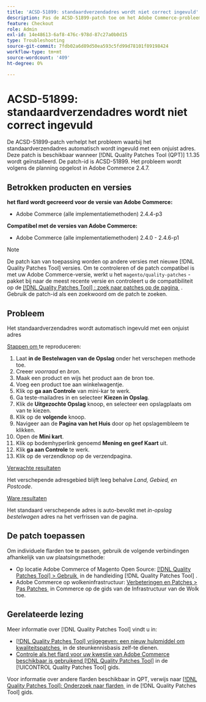```yaml
---
title: 'ACSD-51899: standaardverzendadres wordt niet correct ingevuld'
description: Pas de ACSD-51899-patch toe om het Adobe Commerce-probleem op te lossen waarbij het standaardverzendadres automatisch wordt ingevuld met een onjuist adres.
feature: Checkout
role: Admin
exl-id: 14e48613-6af8-476c-978d-87c27a0b0d15
type: Troubleshooting
source-git-commit: 7fdb02a6d89d50ea593c5fd99d78101f89198424
workflow-type: tm+mt
source-wordcount: '409'
ht-degree: 0%

---
```


# ACSD-51899: standaardverzendadres wordt niet correct ingevuld

De ACSD-51899-patch verhelpt het probleem waarbij het standaardverzendadres automatisch wordt ingevuld met een onjuist adres. Deze patch is beschikbaar wanneer [!DNL Quality Patches Tool (QPT)] 1.1.35 wordt geïnstalleerd. De patch-id is ACSD-51899. Het probleem wordt volgens de planning opgelost in Adobe Commerce 2.4.7.

## Betrokken producten en versies

**het flard wordt gecreeerd voor de versie van Adobe Commerce:**

* Adobe Commerce (alle implementatiemethoden) 2.4.4-p3

**Compatibel met de versies van Adobe Commerce:**

* Adobe Commerce (alle implementatiemethoden) 2.4.0 - 2.4.6-p1

>[!NOTE]
>
>De patch kan van toepassing worden op andere versies met nieuwe [!DNL Quality Patches Tool] versies. Om te controleren of de patch compatibel is met uw Adobe Commerce-versie, werkt u het `magento/quality-patches` -pakket bij naar de meest recente versie en controleert u de compatibiliteit op de [[!DNL Quality Patches Tool] : zoek naar patches op de pagina &#x200B;](https://experienceleague.adobe.com/tools/commerce-quality-patches/index.html?lang=nl-NL) . Gebruik de patch-id als een zoekwoord om de patch te zoeken.

## Probleem

Het standaardverzendadres wordt automatisch ingevuld met een onjuist adres

<u> Stappen om </u> te reproduceren:

1. Laat **in de Bestelwagen van de Opslag** onder het verschepen methode toe.
1. Creeer *voorraad* en *bron*.
1. Maak een product en wijs het product aan de bron toe.
1. Voeg een product toe aan winkelwagentje.
1. Klik op **ga aan Controle** van mini-kar te werk.
1. Ga teste-mailadres in en selecteer **Kiezen in Opslag**.
1. Klik de **Uitgezochte Opslag** knoop, en selecteer een opslagplaats om van te kiezen.
1. Klik op de **volgende** knoop.
1. Navigeer aan de **Pagina van het Huis** door op het opslagembleem te klikken.
1. Open de **Mini kart**.
1. Klik op bodemhyperlink genoemd **Mening en geef Kaart** uit.
1. Klik **ga aan Controle** te werk.
1. Klik op de verzendknop op de verzendpagina.

<u> Verwachte resultaten </u>

Het verschepende adresgebied blijft leeg behalve *Land, Gebied, en Postcode*.

<u> Ware resultaten </u>

Het standaard verschepende adres is auto-bevolkt met *in-opslag bestelwagen* adres na het verfrissen van de pagina.

## De patch toepassen

Om individuele flarden toe te passen, gebruik de volgende verbindingen afhankelijk van uw plaatsingsmethode:

* Op locatie Adobe Commerce of Magento Open Source: [[!DNL Quality Patches Tool] > Gebruik &#x200B;](/help/tools/quality-patches-tool/usage.md) in de handleiding [!DNL Quality Patches Tool] .
* Adobe Commerce op wolkeninfrastructuur: [&#x200B; Verbeteringen en Patches > Pas Patches &#x200B;](https://experienceleague.adobe.com/docs/commerce-cloud-service/user-guide/develop/upgrade/apply-patches.html?lang=nl-NL) in Commerce op de gids van de Infrastructuur van de Wolk toe.

## Gerelateerde lezing

Meer informatie over [!DNL Quality Patches Tool] vindt u in:

* [[!DNL Quality Patches Tool]  vrijgegeven: een nieuw hulpmiddel om kwaliteitspatches &#x200B;](https://experienceleague.adobe.com/nl/docs/commerce-operations/tools/quality-patches-tool/quality-patches-tool-to-self-serve-quality-patches) in de steunkennisbasis zelf-te dienen.
* [&#x200B; Controle als het flard voor uw kwestie van Adobe Commerce beschikbaar is gebruikend  [!DNL Quality Patches Tool]](/help/tools/quality-patches-tool/patches-available-in-qpt/check-patch-for-magento-issue-with-magento-quality-patches.md) in de [!UICONTROL Quality Patches Tool] gids.


Voor informatie over andere flarden beschikbaar in QPT, verwijs naar [[!DNL Quality Patches Tool]: Onderzoek naar flarden &#x200B;](https://experienceleague.adobe.com/tools/commerce-quality-patches/index.html?lang=nl-NL) in de [!DNL Quality Patches Tool] gids.
